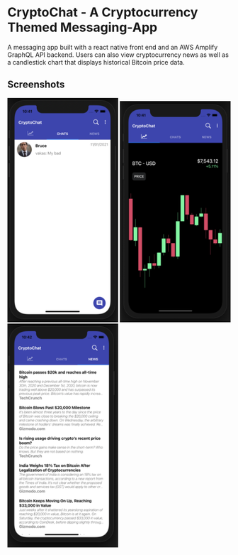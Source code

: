 # CryptoChat - A Cryptocurrency Themed Messaging-App
A messaging app built with a react native front end and an AWS Amplify GraphQL API backend. Users can also view cryptocurrency news as well as a candlestick chart that displays historical Bitcoin price data. 
## Screenshots 
<p float="left">
    <img src='./data/Demo/Chats.png' width=250 />
    <img src='./data/Demo/Chart.png' width=250/>
    <img src='./data/Demo/News.png' width=250/>
</p>



